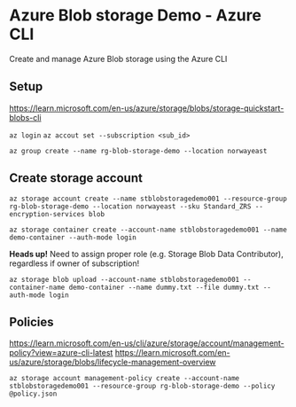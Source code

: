 # Azure Blob storage Demo - Azure CLI

Create and manage Azure Blob storage using the Azure CLI

## Setup
https://learn.microsoft.com/en-us/azure/storage/blobs/storage-quickstart-blobs-cli

``az login``
``az accout set --subscription <sub_id>``

``az group create --name rg-blob-storage-demo --location norwayeast``

## Create storage account

``az storage account create --name stblobstoragedemo001 --resource-group rg-blob-storage-demo --location norwayeast --sku Standard_ZRS --encryption-services blob``

``az storage container create --account-name stblobstoragedemo001 --name demo-container --auth-mode login``

__Heads up!__ Need to assign proper role (e.g. Storage Blob Data Contributor), regardless if owner of subscription!

``az storage blob upload --account-name stblobstoragedemo001 --container-name demo-container --name dummy.txt --file dummy.txt --auth-mode login``

## Policies
https://learn.microsoft.com/en-us/cli/azure/storage/account/management-policy?view=azure-cli-latest
https://learn.microsoft.com/en-us/azure/storage/blobs/lifecycle-management-overview

``az storage account management-policy create --account-name stblobstoragedemo001 --resource-group rg-blob-storage-demo --policy @policy.json``